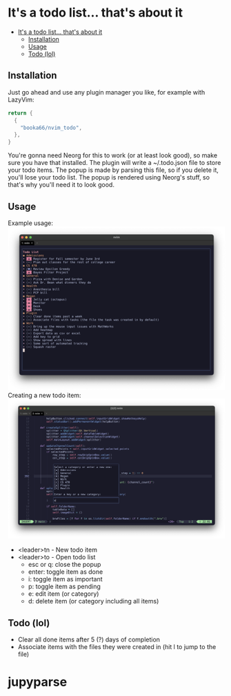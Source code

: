 # It's a todo list... that's about it

<!--toc:start-->

- [It's a todo list... that's about it](#its-a-todo-list-thats-about-it)
  - [Installation](#installation)
  - [Usage](#usage)
  - [Todo (lol)](#todo-lol)
  <!--toc:end-->

## Installation

Just go ahead and use any plugin manager you like, for example with LazyVim:

```lua
return {
  {
    "booka66/nvim_todo",
  },
}
```

You're gonna need Neorg for this to work (or at least look good), so make sure you have that installed. The plugin will write a ~/.todo.json file to store your todo items. The popup is made by parsing this file, so if you delete it, you'll lose your todo list. The popup is rendered using Neorg's stuff, so that's why you'll need it to look good.

## Usage

Example usage:
![Example Image](./example.png)
Creating a new todo item:
![New Item Image](./new_item.png)

- \<leader\>tn - New todo item
- \<leader\>to - Open todo list
  - esc or q: close the popup
  - enter: toggle item as done
  - i: toggle item as important
  - p: toggle item as pending
  - e: edit item (or category)
  - d: delete item (or category including all items)

## Todo (lol)

- Clear all done items after 5 (?) days of completion
- Associate items with the files they were created in (hit l to jump to the file)
# jupyparse
